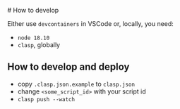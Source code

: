 # How to develop

Either use `devcontainers` in VSCode or, locally, you need:
- `node 18.10`
- `clasp`, globally

## How to develop and deploy
- copy `.clasp.json.example` to `clasp.json`
- change `<some_script_id>` with your script id
- `clasp push --watch`